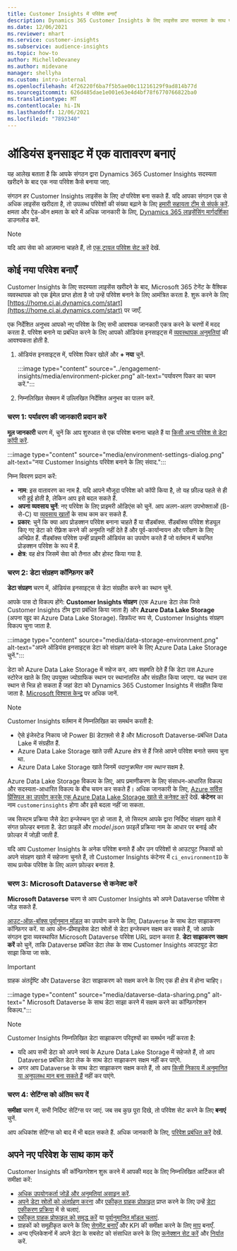 ```yaml
---
title: Customer Insights में परिवेश बनाएँ
description: Dynamics 365 Customer Insights के लिए लाइसेंस प्राप्त सदस्यता के साथ परिवेश बनाने के चरण.
ms.date: 12/06/2021
ms.reviewer: mhart
ms.service: customer-insights
ms.subservice: audience-insights
ms.topic: how-to
author: MichelleDevaney
ms.author: midevane
manager: shellyha
ms.custom: intro-internal
ms.openlocfilehash: 4f26220f6ba7f5b5ae00c11216129f9ad814b77d
ms.sourcegitcommit: 626d485dae1e001e63e4d4bf78f6770766822ba0
ms.translationtype: MT
ms.contentlocale: hi-IN
ms.lasthandoff: 12/06/2021
ms.locfileid: "7892340"
---
```

# <a name="create-an-environment-in-audience-insights"></a>ऑडियंस इनसाइट में एक वातावरण बनाएं

यह आलेख बताता है कि आपके संगठन द्वारा Dynamics 365 Customer Insights सदस्यता खरीदने के बाद एक नया परिवेश कैसे बनाया जाए. 

संगठन हर Customer Insights लाइसेंस के लिए *दो* परिवेश बना सकते हैं. यदि आपका संगठन एक से अधिक लाइसेंस खरीदता है, तो उपलब्ध परिवेशों की संख्या बढ़ाने के लिए [हमारी सहायता टीम से संपर्क करें](https://go.microsoft.com/fwlink/?linkid=2079641). क्षमता और ऐड-ऑन क्षमता के बारे में अधिक जानकारी के लिए, [Dynamics 365 लाइसेंसिंग मार्गदर्शिका](https://go.microsoft.com/fwlink/?LinkId=866544) डाउनलोड करें.

> [!NOTE]
> यदि आप सेवा को आज़माना चाहते हैं, तो [एक ट्रायल परिवेश सेट करें](../trial-signup.md) देखें.

## <a name="create-a-new-environment"></a>कोई नया परिवेश बनाएँ

Customer Insights के लिए सदस्यता लाइसेंस खरीदने के बाद, Microsoft 365 टेनेंट के वैश्विक व्यवस्थापक को एक ईमेल प्राप्त होता है जो उन्हें परिवेश बनाने के लिए आमंत्रित करता है. शुरू करने के लिए [https://home.ci.ai.dynamics.com/start](https://home.ci.ai.dynamics.com/start) पर जाएँ. 

एक निर्देशित अनुभव आपको नए परिवेश के लिए सभी आवश्यक जानकारी एकत्र करने के चरणों में मदद करता है. परिवेश बनाने या प्रबंधित करने के लिए आपको ऑडियंस इनसाइट्स में [व्यवस्थापक अनुमतियां](permissions.md) की आवश्यकता होती है.

1. ऑडियंस इनसाइट्स में, परिवेश पिकर खोलें और **+ नया** चुनें.
  
   :::image type="content" source="../engagement-insights/media/environment-picker.png" alt-text="पर्यावरण पिकर का चयन करें.":::

1. निम्नलिखित सेक्सन में उल्लिखित निर्देशित अनुभव का पालन करें.

### <a name="step-1-provide-environment-information"></a>चरण 1: पर्यावरण की जानकारी प्रदान करें

**मूल जानकारी** चरण में, चुनें कि आप शुरुआत से एक परिवेश बनाना चाहते हैं या [किसी अन्य परिवेश से डेटा कॉपी करें](manage-environments.md#copy-the-environment-configuration).

   :::image type="content" source="media/environment-settings-dialog.png" alt-text="नया Customer Insights परिवेश बनाने के लिए संवाद.":::

निम्न विवरण प्रदान करें:
   - **नाम**: इस वातावरण का नाम है. यदि आपने मौजूदा परिवेश को कॉपी किया है, तो यह फ़ील्ड पहले से ही भरी हुई होती है, लेकिन आप इसे बदल सकते हैं.
   - **अपना व्यवसाय चुनें**: नए परिवेश के लिए प्राइमरी ऑडिएंस को चुनें. आप अलग-अलग उपभोक्ताओं (B-से-C) या [व्यवसाय खातों](work-with-business-accounts.md) के साथ काम कर सकते हैं.
   - **प्रकार**: चुनें कि क्या आप प्रोडक्शन परिवेश बनाना चाहते हैं या सैंडबॉक्स. सैंडबॉक्स परिवेश शेड्यूल किए गए डेटा को रीफ़्रेश करने की अनुमति नहीं देते हैं और पूर्व-कार्यान्वयन और परीक्षण के लिए अभिप्रेत हैं. सैंडबॉक्स परिवेश उन्हीं प्राइमरी ऑडियंस का उपयोग करते हैं जो वर्तमान में चयनित प्रोडक्शन परिवेश के रूप में हैं.
   - **क्षेत्र**: वह क्षेत्र जिसमें सेवा को तैनात और होस्ट किया गया है.

### <a name="step-2-configure-data-storage"></a>चरण 2: डेटा संग्रहण कॉन्फ़िगर करें

**डेटा संग्रहण** चरण में, ऑडियंस इनसाइट्स से डेटा संग्रहीत करने का स्थान चुनें.

आपके पास दो विकल्प होंगे: **Customer Insights संग्रहण** (एक Azure डेटा लेक जिसे Customer Insights टीम द्वारा प्रबंधित किया जाता है) और **Azure Data Lake Storage** (अपना खुद का Azure Data Lake Storage). डिफ़ॉल्ट रूप से, Customer Insights संग्रहण विकल्प चुना जाता है.

:::image type="content" source="media/data-storage-environment.png" alt-text="अपने ऑडियंस इनसाइट्स डेटा को संग्रहण करने के लिए Azure Data Lake Storage चुनें.":::

डेटा को Azure Data Lake Storage में सहेज कर, आप सहमति देते हैं कि डेटा उस Azure स्टोरेज खाते के लिए उपयुक्त ज्योग्राफिक स्थान पर स्थानांतरित और संग्रहीत किया जाएगा. यह स्थान उस स्थान से भिन्न हो सकता है जहां डेटा को Dynamics 365 Customer Insights में संग्रहीत किया जाता है. [Microsoft विश्वास केन्द्र](https://www.microsoft.com/trust-center) पर अधिक जानें.

> [!NOTE]
> Customer Insights वर्तमान में निम्नलिखित का समर्थन करती है:
> - ऐसे इंजेस्टेड निकाय जो Power BI डेटाफ़्लो से है और Microsoft Dataverse-प्रबंधित Data Lake में संग्रहीत हैं.  
> - Azure Data Lake Storage खाते उसी Azure क्षेत्र से हैं जिसे आपने परिवेश बनाते समय चुना था.
> - Azure Data Lake Storage खाते जिनमें *पदानुक्रमित नाम स्थान* सक्षम है.

Azure Data Lake Storage विकल्प के लिए, आप प्रमाणीकरण के लिए संसाधन-आधारित विकल्प और सदस्यता-आधारित विकल्प के बीच चयन कर सकते हैं। अधिक जानकारी के लिए, [Azure सर्विस प्रिंसिपल का उपयोग करके एक Azure Data Lake Storage खाते से कनेक्ट करें](connect-service-principal.md) देखें. **कंटेनर** का नाम `customerinsights` होगा और इसे बदला नहीं जा सकता.

जब सिस्टम प्रक्रिया जैसे डेटा इन्जेस्चन पूरा हो जाता है, तो सिस्टम आपके द्वारा निर्दिष्ट संग्रहण खाते में संगत फ़ोल्डर बनाता है. डेटा फ़ाइलें और *model.json* फ़ाइलें प्रक्रिया नाम के आधार पर बनाई और फ़ोल्डर में जोड़ी जाती हैं.

यदि आप Customer Insights के अनेक परिवेश बनाते हैं और उन परिवेशों से आउटपुट निकायों को अपने संग्रहण खाते में सहेजना चुनते हैं, तो Customer Insights कंटेनर में `ci_environmentID` के साथ प्रत्येक परिवेश के लिए अलग फ़ोल्डर बनाता है.

### <a name="step-3-connect-to-microsoft-dataverse"></a>चरण 3: Microsoft Dataverse से कनेक्ट करें
   
**Microsoft Dataverse** चरण से आप Customer Insights को अपने Dataverse परिवेश से जोड़ सकते हैं.

[आउट-ऑफ़-बॉक्स पूर्वानुमान मॉडल](predictions-overview.md#out-of-box-models) का उपयोग करने के लिए, Dataverse के साथ डेटा साझाकरण कॉन्फ़िगर करें. या आप ऑन-प्रीमाइसेस डेटा स्रोतों से डेटा इन्जेस्चन सक्षम कर सकते हैं, जो आपके संगठन द्वारा व्यवस्थापित Microsoft Dataverse परिवेश URL प्रदान करता है. **डेटा साझाकरण सक्षम करें** को चुनें, ताकि Dataverse प्रबंधित डेटा लेक के साथ Customer Insights आउटपुट डेटा साझा किया जा सके.

> [!IMPORTANT]
> ग्राहक अंतर्दृष्टि और Dataverse डेटा साझाकरण को सक्षम करने के लिए एक ही क्षेत्र में होना चाहिए।

:::image type="content" source="media/dataverse-data-sharing.png" alt-text=" Microsoft Dataverse के साथ डेटा साझा करने में सक्षम करने का कॉन्फ़िगरेशन विकल्प.":::

> [!NOTE]
> Customer Insights निम्नलिखित डेटा साझाकरण परिदृश्यों का समर्थन नहीं करता है:
> - यदि आप सभी डेटा को अपने स्वयं के Azure Data Lake Storage में सहेजते हैं, तो आप Dataverse प्रबंधित डेटा लेक के साथ डेटा साझाकरण सक्षम नहीं कर पाएंगे.
> - अगर आप Dataverse के साथ डेटा साझाकरण सक्षम करते हैं, तो आप [किसी निकाय में अनुमानित या अनुपलब्ध मान बना सकते हैं](predictions.md) नहीं कर पाएंगे.

### <a name="step-4-finalize-the-settings"></a>चरण 4: सेटिंग्स को अंतिम रूप दें

**समीक्षा** चरण में, सभी निर्दिष्ट सेटिंग्स पर जाएं. जब सब कुछ पूरा दिखे, तो परिवेश सेट करने के लिए **बनाएं** चुनें. 

आप अधिकांश सेटिंग्स को बाद में भी बदल सकते हैं. अधिक जानकारी के लिए, [परिवेश प्रबंधित करें](manage-environments.md) देखें.

## <a name="work-with-your-new-environment"></a>अपने नए परिवेश के साथ काम करें

Customer Insights की कॉन्फ़िगरेशन शुरू करने में आपकी मदद के लिए निम्नलिखित आर्टिकल की समीक्षा करें: 

- [अधिक उपयोगकर्ता जोड़ें और अनुमतियां असाइन करें](permissions.md).
- [अपने डेटा स्रोतों को अंतर्ग्रहण करना](data-sources.md) और [एकीकृत ग्राहक प्रोफ़ाइल](data-unification.md) प्राप्त करने के लिए उन्हें [डेटा एकीकरण प्रक्रिया](customer-profiles.md) में से चलाएं.
- [एकीकृत ग्राहक प्रोफाइल को समृद्ध करें](enrichment-hub.md) या [पूर्वानुमानित मॉडल चलाएं](predictions-overview.md).
- ग्राहकों को समूहीकृत करने के लिए [सेगमेंट बनाएँ](segments.md) और KPI की समीक्षा करने के लिए [माप](measures.md) बनाएँ.
- अन्य एप्लिकेशनों में अपने डेटा के सबसेट को संसाधित करने के लिए [कनेक्शन सेट करें](connections.md) और [निर्यात](export-destinations.md) करें.
